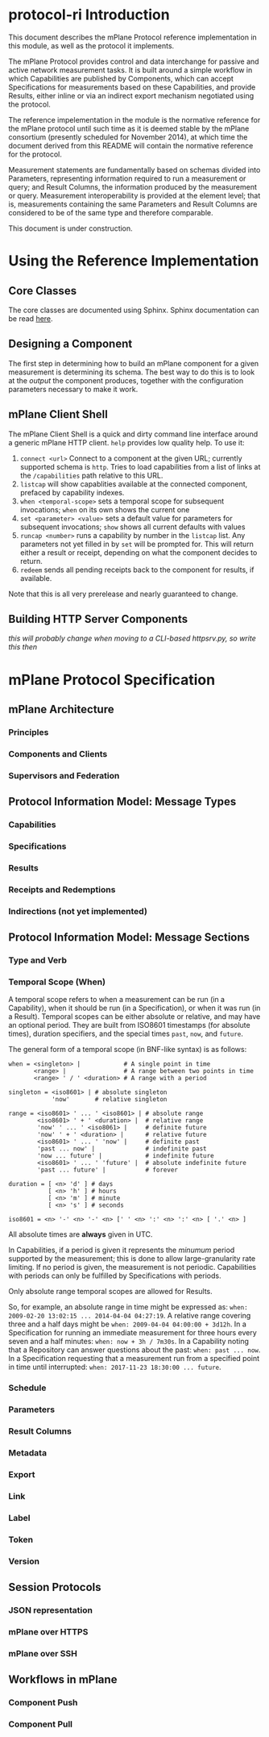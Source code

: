 # protocol-ri Introduction

This document describes the mPlane Protocol reference implementation in this module, as well as the protocol it implements. 

The mPlane Protocol provides control and data interchange for passive and active network measurement tasks. It is built around a simple workflow in which Capabilities are published by Components, which can accept Specifications for measurements based on these Capabilities, and provide Results, either inline or via an indirect export mechanism negotiated using the protocol. 

The reference impelementation in the module is the normative reference for the mPlane protocol until such time as it is deemed stable by the mPlane consortium (presently scheduled for November 2014), at which time the document derived from this README will contain the normative reference for the protocol.

Measurement statements are fundamentally based on schemas divided into Parameters, representing information required to run a measurement or query; and Result Columns, the information produced by the measurement or query. Measurement interoperability is provided at the element level; that is, measurements containing the same Parameters and Result Columns are considered to be of the same type and therefore comparable.

This document is under construction. 

# Using the Reference Implementation

## Core Classes

The core classes are documented using Sphinx. Sphinx documentation can be read [here](https://fp7mplane.github.io/protocol-ri).

## Designing a Component

The first step in determining how to build an mPlane component for a given measurement is determining its schema. The best way to do this is to look at the _output_ the component produces, together with the configuration parameters necessary to make it work.

## mPlane Client Shell

The mPlane Client Shell is a quick and dirty command line interface around a generic mPlane HTTP client. ```help``` provides low quality help. To use it:

1. ```connect <url>``` Connect to a component at the given URL; currently supported schema is ```http```. Tries to load capabilities from a list of links at the ```/capabilities``` path relative to this URL. 
2. ```listcap``` will show capablities available at the connected component, prefaced by capability indexes.
3. ```when <temporal-scope>``` sets a temporal scope for subsequent invocations; ```when``` on its own shows the current one
4. ```set <parameter> <value>``` sets a default value for parameters for subsequent invocations; ```show``` shows all current defaults with values
5. ```runcap <number>``` runs a capability by number in the ```listcap``` list. Any parameters not yet filled in by ```set``` will be prompted for. This will return either a result or receipt, depending on what the component decides to return.
6. ```redeem``` sends all pending receipts back to the component for results, if available.

Note that this is all very prerelease and nearly guaranteed to change.


## Building HTTP Server Components

_this will probably change when moving to a CLI-based httpsrv.py, so write this then_ 

# mPlane Protocol Specification

## mPlane Architecture

### Principles

### Components and Clients

### Supervisors and Federation

## Protocol Information Model: Message Types

### Capabilities

### Specifications

### Results

### Receipts and Redemptions

### Indirections (not yet implemented)

## Protocol Information Model: Message Sections

### Type and Verb

### Temporal Scope (When)

A temporal scope refers to when a measurement can be run (in a Capability), when it should be run (in a Specification), or when it was run (in a Result). Temporal scopes can be either absolute or relative, and may have an optional period. They are built from ISO8601 timestamps (for absolute times), duration specifiers, and the special times ```past```, ```now```, and ```future```.

The general form of a temporal scope (in BNF-like syntax) is as follows:

```
when = <singleton> |            # A single point in time
       <range> |                # A range between two points in time
       <range> ' / ' <duration> # A range with a period

singleton = <iso8601> | # absolute singleton
            'now'       # relative singleton

range = <iso8601> ' ... ' <iso8601> | # absolute range
        <iso8601> ' + ' <duration> |  # relative range
        'now' ' ... ' <iso8061> |     # definite future
        'now' ' + ' <duration> |      # relative future
        <iso8601> ' ... ' 'now' |     # definite past
        'past ... now' |              # indefinite past
        'now ... future' |            # indefinite future
        <iso8601> ' ... ' 'future' |  # absolute indefinite future
        'past ... future' |           # forever

duration = [ <n> 'd' ] # days
           [ <n> 'h' ] # hours
           [ <n> 'm' ] # minute
           [ <n> 's' ] # seconds 

iso8601 = <n> '-' <n> '-' <n> [' ' <n> ':' <n> ':' <n> [ '.' <n> ]
```

All absolute times are __always__ given in UTC.

In Capabilities, if a period is given it represents the _minumum_ period supported by the measurement; this is done to allow large-granularity rate limiting. If no period is given, the measurement is not periodic. Capabilities with periods can only be fulfilled by Specifications with periods.

Only absolute range temporal scopes are allowed for Results.

So, for example, an absolute range in time might be expressed as: ```when: 2009-02-20 13:02:15 ... 2014-04-04 04:27:19```. A relative range covering three and a half days might be ```when: 2009-04-04 04:00:00 + 3d12h```. In a Specification for running an immediate measurement for three hours every seven and a half minutes: ```when: now + 3h / 7m30s```. In a Capability noting that a Repository can answer questions about the past: ```when: past ... now```. In a Specification requesting that a measurement run from a specified point in time until interrupted: ```when: 2017-11-23 18:30:00 ... future```. 

### Schedule

### Parameters

### Result Columns

### Metadata

### Export

### Link

### Label

### Token

### Version

## Session Protocols

### JSON representation

### mPlane over HTTPS

### mPlane over SSH

## Workflows in mPlane

### Component Push

### Component Pull
